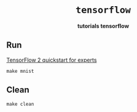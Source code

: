 <div align="center">
  <h1><code>tensorflow</code></h1>
  <p>
    <strong>tutorials tensorflow</strong>
  </p>
</div>

## Run

[TensorFlow 2 quickstart for experts](https://www.tensorflow.org/tutorials/quickstart/advanced)

```shell
make mnist
```


## Clean

```shell
make clean
```
